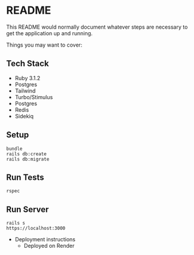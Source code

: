 # README

This README would normally document whatever steps are necessary to get the
application up and running.

Things you may want to cover:

## Tech Stack

* Ruby 3.1.2
* Postgres
* Tailwind
* Turbo/Stimulus
* Postgres
* Redis
* Sidekiq

## Setup

    bundle
    rails db:create
    rails db:migrate

## Run Tests
    rspec

## Run Server
    rails s
    https://localhost:3000

* Deployment instructions
  * Deployed on Render
